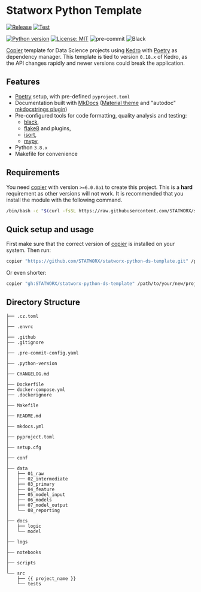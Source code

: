 # Statworx Python Template

[![Release](https://github.com/STATWORX/statworx-python-ds-template/workflows/Release%20Pipeline/badge.svg)](https://github.com/STATWORX/statworx-python-ds-template/actions/workflows/release.yml)
[![Test](https://github.com/STATWORX/statworx-python-ds-template/workflows/Test/badge.svg)](https://github.com/STATWORX/statworx-python-ds-template/actions/workflows/test.yml)
<!-- [![Documentation Status](https://readthedocs.org/projects/statworx-python-ds-template/badge/?version=latest)](https://statworx-python-ds-template.readthedocs.io/en/latest/?badge=latest) -->
[![Python version](https://img.shields.io/badge/python-3.8-blue.svg)](https://pypi.org/project/kedro/)
[![License: MIT](https://img.shields.io/badge/License-MIT-yellow.svg)](https://github.com/STATWORX/statworx-python-ds-template/blob/master/LICENCE)
![pre-commit](https://img.shields.io/badge/pre--commit-enabled-brightgreen?logo=pre-commit&logoColor=white)
![Black](https://img.shields.io/badge/code%20style-black-000000.svg)

[Copier](https://github.com/copier-org/copier) template for Data Science projects using [Kedro](https://kedro.readthedocs.io/en/stable/) with [Poetry](https://github.com/python-poetry/poetry) as dependency manager.
This template is tied to version `0.18.x` of Kedro, as the API changes rapidly and newer versions could break the application.
<!-- Documentation for this template can be found at [readthedocs](https://statworx-python-ds-template.readthedocs.io/en/latest/). -->

## Features

- [Poetry](https://github.com/sdispater/poetry) setup, with pre-defined `pyproject.toml`
- Documentation built with [MkDocs](https://github.com/mkdocs/mkdocs)
  ([Material theme](https://github.com/squidfunk/mkdocs-material)
  and "autodoc" [mkdocstrings plugin](https://github.com/pawamoy/mkdocstrings))
- Pre-configured tools for code formatting, quality analysis and testing:
    - [black](https://github.com/psf/black),
    - [flake8](https://gitlab.com/pycqa/flake8) and plugins,
    - [isort](https://github.com/timothycrosley/isort),
    - [mypy](https://github.com/python/mypy),
- Python `3.8.x`
- Makefile for convenience

## Requirements

You need [copier](https://copier.readthedocs.io/en/latest) with version `>=6.0.0a1` to create this project.
This is a **hard** requirement as other versions will not work.
It is recommended that you install the module with the following command.

```bash
/bin/bash -c "$(curl -fsSL https://raw.githubusercontent.com/STATWORX/statworx-python-ds-template/master/install_copier.sh)"
```

## Quick setup and usage

First make sure that the correct version of [copier](https://copier.readthedocs.io/en/latest) is installed on your system. Then run:

```bash
copier "https://github.com/STATWORX/statworx-python-ds-template.git" /path/to/your/new/project
```

Or even shorter:

```bash
copier "gh:STATWORX/statworx-python-ds-template" /path/to/your/new/project
```

## Directory Structure

```raw
├── .cz.toml
│
├── .envrc
│
├── .github
├── .gitignore
│
├── .pre-commit-config.yaml
│
├── .python-version
│
├── CHANGELOG.md
│
├── Dockerfile
├── docker-compose.yml
├── .dockerignore
│
├── Makefile
│
├── README.md
│
├── mkdocs.yml
│
├── pyproject.toml
│
├── setup.cfg
│
├── conf
│
├── data
│   ├── 01_raw
│   ├── 02_intermediate
│   ├── 03_primary
│   ├── 04_feature
│   ├── 05_model_input
│   ├── 06_models
│   ├── 07_model_output
│   └── 08_reporting
│
├── docs
│   ├── logic
│   └── model
│
├── logs
│
├── notebooks
│
├── scripts
│
└── src
    ├── {{ project_name }}
    └── tests
```
